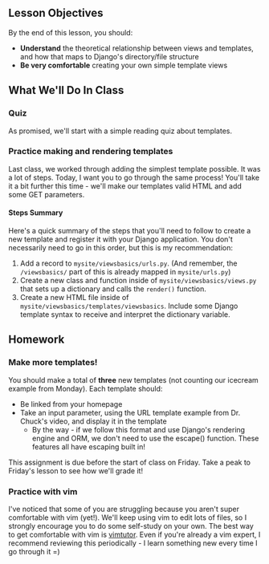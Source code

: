 ## Lesson Objectives
By the end of this lesson, you should:
- **Understand** the theoretical relationship between views and templates, and how that maps to Django's directory/file structure
- **Be very comfortable** creating your own simple template views


## What We'll Do In Class

### Quiz
As promised, we'll start with a simple reading quiz about templates.

### Practice making and rendering templates

Last class, we worked through adding the simplest 
template possible. It was a lot of steps. Today, I want you to go through the same process! You'll take it a bit further this time - we'll make our templates valid HTML and add some GET parameters.

#### Steps Summary
Here's a quick summary of the steps that you'll need to follow to create a new template and register it with your Django application. You don't necessarily need to go in this order, but this is my recommendation:

1.  Add a record to `mysite/viewsbasics/urls.py`. (And remember, the `/viewsbasics/` part of this is already mapped in `mysite/urls.py`)
2. Create a new class and function inside of `mysite/viewsbasics/views.py` that sets up a dictionary and calls the `render()` function.
3. Create a new HTML file inside of `mysite/viewsbasics/templates/viewsbasics`. Include some Django template syntax to receive and interpret the dictionary variable.

## Homework

### Make more templates! 

You should make a total of **three** new templates (not counting our icecream example from Monday). Each template should:
- Be linked from your homepage
- Take an input parameter, using the URL template example from Dr. Chuck's video, and display it in the template
    - By the way - if we follow this format and use Django's rendering engine and ORM, we don't need to use the escape() function. These features all have escaping built in!

This assignment is due before the start of class on Friday. Take a peak to Friday's lesson to see how we'll grade it!

### Practice with vim

I've noticed that some of you are struggling because you aren't super comfortable with vim (yet!). We'll keep using vim to edit lots of files, so I strongly encourage you to do some self-study on your own. The best way to get comfortable with vim is [vimtutor](https://vimschool.netlify.app/introduction/vimtutor/). Even if you're already a vim expert, I recommend reviewing this periodically - I learn something new every time I go through it =)
